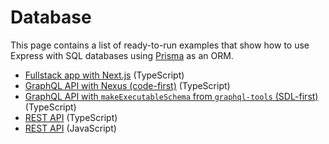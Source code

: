 # Database

This page contains a list of ready-to-run examples that show how to use Express with SQL databases using [Prisma](https://github.com/prisma/prisma) as an ORM.

- [Fullstack app with Next.js](https://github.com/prisma/prisma-examples/tree/latest/typescript/rest-nextjs-express) (TypeScript)
- [GraphQL API with Nexus (code-first)](https://github.com/prisma/prisma-examples/tree/latest/typescript/graphql-express) (TypeScript)
- [GraphQL API with `makeExecutableSchema` from `graphql-tools` (SDL-first)](https://github.com/prisma/prisma-examples/tree/latest/typescript/graphql-express) (TypeScript)
- [REST API](https://github.com/prisma/prisma-examples/tree/latest/typescript/rest-express) (TypeScript)
- [REST API](https://github.com/prisma/prisma-examples/tree/latest/javascript/rest-express) (JavaScript)
